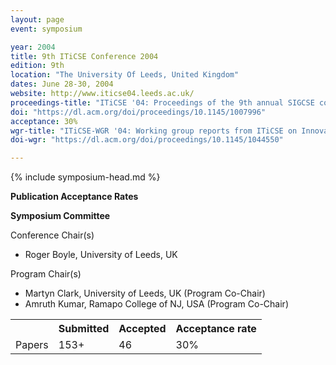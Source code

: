 ```yaml
---
layout: page
event: symposium

year: 2004
title: 9th ITiCSE Conference 2004
edition: 9th
location: "The University Of Leeds, United Kingdom"
dates: June 28-30, 2004
website: http://www.iticse04.leeds.ac.uk/
proceedings-title: "ITiCSE '04: Proceedings of the 9th annual SIGCSE conference on Innovation and technology in computer science education"  
doi: "https://dl.acm.org/doi/proceedings/10.1145/1007996"
acceptance: 30%
wgr-title: "ITiCSE-WGR '04: Working group reports from ITiCSE on Innovation and technology in computer science education"
doi-wgr: "https://dl.acm.org/doi/proceedings/10.1145/1044550"

---
```


{% include symposium-head.md %}

**Publication Acceptance Rates**

 <table class="table table-hover table-sm"><tbody><tr><th> </th>
<th>Submitted</th>
<th>Accepted</th>
<th>Acceptance rate</th>
</tr><tr><td>Papers</td>
<td>153+</td>
<td>46</td>
<td>30%</td>

**Symposium Committee**

Conference Chair(s)

-   Roger Boyle, University of Leeds, UK 

Program Chair(s)

-   Martyn Clark, University of Leeds, UK (Program Co-Chair)
-   Amruth Kumar, Ramapo College of NJ, USA (Program Co-Chair)